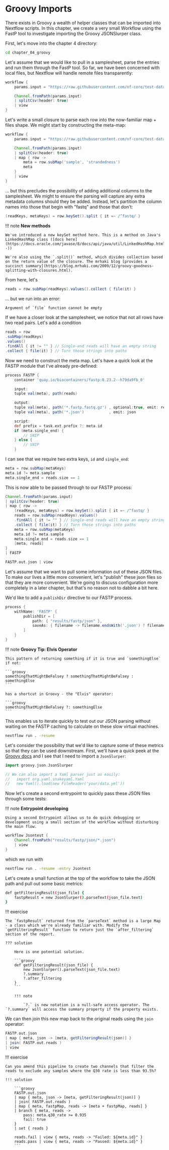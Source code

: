 # Groovy Imports

There exists in Groovy a wealth of helper classes that can be imported into Nextflow scripts. In this chapter, we create a very small Workflow using the FastP tool to investigate importing the Groovy JSONSlurper class.

First, let's move into the chapter 4 directory:

```bash
cd chapter_04_groovy
```

Let's assume that we would like to pull in a samplesheet, parse the entries and run them through the FastP tool. So far, we have been concerned with local files, but Nextflow will handle remote files transparently:

```groovy
workflow {
    params.input = "https://raw.githubusercontent.com/nf-core/test-datasets/rnaseq/samplesheet/v3.4/samplesheet_test.csv"

    Channel.fromPath(params.input)
    | splitCsv(header: true)
    | view
}
```

Let's write a small closure to parse each row into the now-familiar map + files shape. We might start by constructing the meta-map:

```groovy
workflow {
    params.input = "https://raw.githubusercontent.com/nf-core/test-datasets/rnaseq/samplesheet/v3.4/samplesheet_test.csv"

    Channel.fromPath(params.input)
    | splitCsv(header: true)
    | map { row ->
        meta = row.subMap('sample', 'strandedness')
        meta
    }
    | view
}
```

... but this precludes the possibility of adding additional columns to the samplesheet. We might to ensure the parsing will capture any extra metadata columns should they be added. Instead, let's partition the column names into those that begin with "fastq" and those that don't:

```groovy
(readKeys, metaKeys) = row.keySet().split { it =~ /^fastq/ }
```

!!! note 
    **New methods**

    We've introduced a new keySet method here. This is a method on Java's LinkedHashMap class ([docs here](https://docs.oracle.com/javase/8/docs/api/java/util/LinkedHashMap.html#keySet--))

    We're also using the `.split()` method, which divides collection based on the return value of the closure. The mrhaki blog [provides a succinct summary](https://blog.mrhaki.com/2009/12/groovy-goodness-splitting-with-closures.html).

From here, let's 

```groovy
reads = row.subMap(readKeys).values().collect { file(it) }
```

... but we run into an error:

```groovy
Argument of `file` function cannot be empty
```

If we have a closer look at the samplesheet, we notice that not all rows have two read pairs. Let's add a condition

```groovy
reads = row
.subMap(readKeys)
.values()
.findAll { it != "" } // Single-end reads will have an empty string
.collect { file(it) } // Turn those strings into paths
```

Now we need to construct the meta map. Let's have a quick look at the FASTP module that I've already pre-defined:

```groovy
process FASTP {
    container 'quay.io/biocontainers/fastp:0.23.2--h79da9fb_0'

    input:
    tuple val(meta), path(reads)

    output:
    tuple val(meta), path('*.fastp.fastq.gz') , optional:true, emit: reads
    tuple val(meta), path('*.json')           , emit: json

    script:
    def prefix = task.ext.prefix ?: meta.id
    if (meta.single_end) {
        // SNIP
    } else {
        // SNIP
    }
```

I can see that we require two extra keys, `id` and `single_end`:

```groovy
meta = row.subMap(metaKeys)
meta.id ?= meta.sample
meta.single_end = reads.size == 1
```

This is now able to be passed through to our FASTP process:

```groovy
Channel.fromPath(params.input)
| splitCsv(header: true)
| map { row ->
    (readKeys, metaKeys) = row.keySet().split { it =~ /^fastq/ }
    reads = row.subMap(readKeys).values()
    .findAll { it != "" } // Single-end reads will have an empty string
    .collect { file(it) } // Turn those strings into paths
    meta = row.subMap(metaKeys)
    meta.id ?= meta.sample
    meta.single_end = reads.size == 1
    [meta, reads]
}
| FASTP

FASTP.out.json | view
```

Let's assume that we want to pull some information out of these JSON files. To make our lives a little more convenient, let's "publish" these json files so that they are more convenient. We're going to discuss configuration more completely in a later chapter, but that's no reason not to dabble a bit here.

We'd like to add a `publishDir` directive to our FASTP process.

```groovy
process {
    withName: 'FASTP' {
        publishDir = [
            path: { "results/fastp/json" },
            saveAs: { filename -> filename.endsWith('.json') ? filename : null },
        ]
    }
}
```

!!! note
    **Groovy Tip: Elvis Operator**
    
    This pattern of returning something if it is true and `somethingElse` if not:

    ```groovy
    somethingThatMightBeFalsey ? somethingThatMightBeFalsey : somethingElse
    ```

    has a shortcut in Groovy - the "Elvis" operator:

    ```groovy
    somethingThatMightBeFalsey ?: somethingElse
    ```

This enables us to iterate quickly to test out our JSON parsing without waiting on the FASTP caching to calculate on these slow virtual machines.

```bash
nextflow run . -resume
```

Let's consider the possibility that we'd like to capture some of these metrics so that they can be used downstream. First, we'll have a quick peek at the [Groovy docs](https://groovy-lang.org/documentation.html) and I see that I need to import a `JsonSlurper`:

```groovy
import groovy.json.JsonSlurper

// We can also import a Yaml parser just as easily:
//   import org.yaml.snakeyaml.Yaml
//   new Yaml().load(new FileReader('your/data.yml'))
```

Now let's create a second entrypoint to quickly pass these JSON files through some tests:

!!! note
    **Entrypoint developing**

    Using a second Entrypoint allows us to do quick debugging or development using a small section of the workflow without disturbing the main flow.
    

```groovy
workflow Jsontest {
    Channel.fromPath("results/fastp/json/*.json")
    | view
}
```

which we run with

```bash
nextflow run . -resume -entry Jsontest
```

Let's create a small function at the top of the workflow to take the JSON path and pull out some basic metrics:

```bash
def getFilteringResult(json_file) {
    fastpResult = new JsonSlurper().parseText(json_file.text)
}
```

!!! exercise

    The `fastpResult` returned from the `parseText` method is a large Map - a class which we're already familiar with. Modify the `getFilteringResult` function to return just the `after_filtering` section of the report.

    ??? solution

        Here is one potential solution.

        ```groovy
        def getFilteringResult(json_file) {
            new JsonSlurper().parseText(json_file.text)
            ?.summary
            ?.after_filtering
        }
        ```

        !!! note

            `?.` is new notation is a null-safe access operator. The `?.summary` will access the summary property if the property exists.

We can then join this new map back to the original reads using the `join` operator:

```groovy
FASTP.out.json 
| map { meta, json -> [meta, getFilteringResult(json)] }
| join( FASTP.out.reads )
| view
```

!!! exercise

    Can you amend this pipeline to create two channels that filter the reads to exclude any samples where the Q30 rate is less than 93.5%?

    !!! solution

        ```groovy
        FASTP.out.json 
        | map { meta, json -> [meta, getFilteringResult(json)] }
        | join( FASTP.out.reads )
        | map { meta, fastpMap, reads -> [meta + fastpMap, reads] }
        | branch { meta, reads ->
            pass: meta.q30_rate >= 0.935
            fail: true
        }
        | set { reads }

        reads.fail | view { meta, reads -> "Failed: ${meta.id}" }
        reads.pass | view { meta, reads -> "Passed: ${meta.id}" }
        ```

